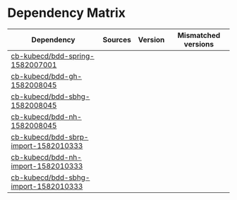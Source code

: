 # Dependency Matrix

Dependency | Sources | Version | Mismatched versions
---------- | ------- | ------- | -------------------
[cb-kubecd/bdd-spring-1582007001](https://github.com/cb-kubecd/bdd-spring-1582007001.git) |  | []() | 
[cb-kubecd/bdd-gh-1582008045](https://github.com/cb-kubecd/bdd-gh-1582008045.git) |  | []() | 
[cb-kubecd/bdd-sbhg-1582008045](https://github.com/cb-kubecd/bdd-sbhg-1582008045.git) |  | []() | 
[cb-kubecd/bdd-nh-1582008045](https://github.com/cb-kubecd/bdd-nh-1582008045.git) |  | []() | 
[cb-kubecd/bdd-sbrp-import-1582010333](https://github.com/cb-kubecd/bdd-sbrp-import-1582010333.git) |  | []() | 
[cb-kubecd/bdd-nh-import-1582010333](https://github.com/cb-kubecd/bdd-nh-import-1582010333.git) |  | []() | 
[cb-kubecd/bdd-sbhg-import-1582010333](https://github.com/cb-kubecd/bdd-sbhg-import-1582010333.git) |  | []() | 
